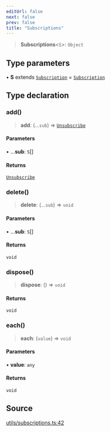 ```yaml
---
editUrl: false
next: false
prev: false
title: "Subscriptions"
---
```


> **Subscriptions**\<`S`\>: `Object`

## Type parameters

• **S** extends [`Subscription`](Subscription.md) = [`Subscription`](Subscription.md)

## Type declaration

### add()

> **add**: (...`sub`) => [`Unsubscribe`](Unsubscribe.md)

#### Parameters

• ...**sub**: `S`[]

#### Returns

[`Unsubscribe`](Unsubscribe.md)

### delete()

> **delete**: (...`sub`) => `void`

#### Parameters

• ...**sub**: `S`[]

#### Returns

`void`

### dispose()

> **dispose**: () => `void`

#### Returns

`void`

### each()

> **each**: (`value`) => `void`

#### Parameters

• **value**: `any`

#### Returns

`void`

## Source

[utils/subscriptions.ts:42](https://github.com/nodenogg-in/alpha-p2p/blob/aa60360/packages/statekit/src/utils/subscriptions.ts#L42)

